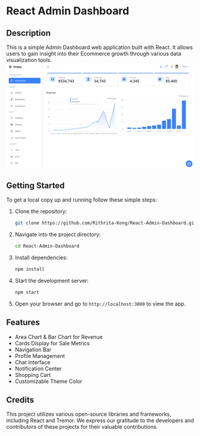 # React Admin Dashboard

## Description

This is a simple Admin Dashboard web application built with React. It allows users to gain insight into their Ecommerce growth through various data visualization tools.
![UI Image](./assets/UI.png)

## Getting Started

To get a local copy up and running follow these simple steps:

1. Clone the repository:

   ```bash
   git clone https://github.com/Rithrita-Kong/React-Admin-Dashboard.git
   ```

2. Navigate into the project directory:

   ```bash
   cd React-Admin-Dashboard
   ```

3. Install dependencies:

   ```bash
   npm install
   ```

4. Start the development server:

   ```bash
   npm start
   ```

5. Open your browser and go to `http://localhost:3000` to view the app.

## Features

- Area Chart & Bar Chart for Revenue
- Cards Display for Sale Metrics
- Navigation Bar
- Profile Management
- Chat Interface
- Notification Center
- Shopping Cart
- Customizable Theme Color

## Credits

This project utilizes various open-source libraries and frameworks, including React and Tremor. We express our gratitude to the developers and contributors of these projects for their valuable contributions.
